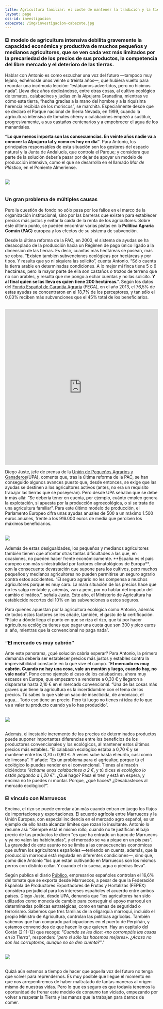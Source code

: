 ```yaml
---
title: Agricultura familiar: el coste de mantener la tradición y la tierra
layout: page
css-id: investigacion
cabezote: /img/investigacion-cabezote.jpg
---
```


### El modelo de agricultura intensiva debilita gravemente la capacidad económica y productiva de muchos pequeños y medianos agricultores, que se ven cada vez más limitados por la precariedad de los precios de sus productos, la competencia del libre mercado y el deterioro de las tierras.


Hablar con Antonio es como escuchar una voz del futuro —tampoco muy lejano, echémosle unos veinte o treinta años—, que hubiera vuelto para recordar una incómoda lección: “estábamos advertidos, pero no hicimos nada”. Lleva diez años dedicándose, entre otras cosas, al cultivo ecológico de tomates, calabacines y judías en la Alpujarra Granadina, mientras ve cómo esta tierra, “hecha gracias a la mano del hombre y a la riquísima herencia recibida de los moriscos”, se marchita.
Especialmente desde que se declaró el Parque nacional de Sierra Nevada, en 1999, cuando la agricultura intensiva de tomates cherry o calabacines empezó a sustituir, progresivamente, a sus castaños centenarios y a empobrecer el agua de los manantiales.

**“Lo que menos importa son las consecuencias. En veinte años nadie va a conocer la Alpujarra tal y como es hoy en día”**. Para Antonio, los principales responsables de esta situación son los gestores del espacio natural y la Junta de Andalucía, que controla el Parque; y considera que parte de la solución debería pasar por dejar de apoyar un modelo de producción intensiva, como el que se desarrolla en el llamado *Mar de Plástico*, en el Poniente Almeriense.


<br>
<div class="row">
  <div class="col-sm-12 col-xs-12">
  <img class="img-responsive img-centered" src="{{site.url}}/img/mar-plastico.jpg">
</div>
</div>
<br>

### Un gran problema de múltiples causas

Pero la cuestión de fondo no sólo pasa por los fallos en el marco de la organización institucional, sino por las barreras que existen para establecer precios más justos y evitar la caída de la renta de los agricultores. Sobre este último punto, se pueden encontrar varias pistas en la **Política Agraria Común (PAC)** europea y los efectos de su sistema de subvención.

Desde la última reforma de la PAC, en 2003, el sistema de ayudas se ha desacoplado de la producción hacia un Régimen de pago único ligado a la dimensión de las tierras. Es decir, cuantas más hectáreas se posean, más se cobra. “Existen también subvenciones ecológicas por hectáreas y por tipos. Y resulta que yo ni siquiera las solicito”, cuenta Antonio. “Sólo cuenta la tierra arable en determinadas condiciones. A lo mejor mi finca tiene 5 o 6 hectáreas, pero la mayor parte de ella son castaños o trozos de terreno que no son arables, y resulta que me pongo a echar cuentas y no las solicito. **Y al final quien se las lleva es quien tiene 200 hectáreas**.”. Según los datos del [Fondo Español de Garantía Agraria](http://www.fega.es/es/PwfGcp/es/accesos_directos/datos_abiertos/index.jsp) (FEGA), en el año 2013, el 76,5% de estas ayudas se concentraron en el 18,7% de los perceptores, y tan sólo el 0,03% reciben más subvenciones que el 45% total de los beneficiarios.

<br>
<iframe style="border: 0px;" src="https://public.tableau.com/views/AyudasagrcolasPAC/Dashboard2?:showVizHome=no&amp;:embed=true?wmode=transparent" class="tableau-responsive" scrolling="no" width="100%" height="512px"></iframe>
<br>

Diego Juste, jefe de prensa de la [Unión de Pequeños Agrarios y Ganaderos](https://www.upa.es/upa/inicio/)(UPA), comenta que, tras la última reforma de la PAC, se han conseguido algunos avances puesto que, desde entonces, se exige que las ayudas se destinen a los agricultores activos (antes, no era un requisito trabajar las tierras que se poseyeran). Pero desde UPA señalan que se debe ir más allá: “Se debería tener en cuenta, por ejemplo, cuánto empleo genera la explotación, si apuesta por la producción agroecológica, o si se trata de una agricultura familiar”. Para este último modelo de producción, el Parlamento Europeo cifra unas ayudas anuales de 500 a un máximo 1.500 euros anuales, frente a los 916.000 euros de media que perciben los máximos beneficiarios.

<br>
<div class="row">
  <div class="col-sm-12 col-xs-12">
  <img class="img-responsive img-centered" src="{{site.url}}/img/empresas-beneficiarias.jpg">
</div>
</div>
<br>
Además de estas desigualdades, los pequeños y medianos agricultores también tienen que afrontar otras tantas dificultades a las que, en ocasiones, no pueden hacer frente económicamente. **España es el país europeo con más siniestralidad por factores climatológicos de Europa**, con la consecuente devastación que supone para los cultivos, pero muchos pequeños y medianos agricultores no pueden permitirse un seguro agrario contra estos accidentes. “El seguro agrario no les compensa a muchos agricultores porque es muy caro. La mala situación de los precios hace que no les salga rentable y, además, van a peor, por no hablar del impacto del cambio climático.”, señala Juste. Este año, el Ministerio de Agricultura ha establecido recortes del 10% en las subvenciones a estos seguros.

Para quienes apuestan por la agricultura ecológica como Antonio, además de todos estos factores se les añade, también, el gasto de la certificación. “Fíjate a dónde llega el punto en que se riza el rizo, que tú por hacer agricultura ecológica tienes que pagar una cuota que son 300 y pico euros al año, mientras que la convencional no paga nada”.

### “El mercado es muy cabrón”

Ante este panorama, ¿qué solución cabría esperar? Para Antonio, la primera demanda debería ser establecer precios más justos y estables contra la imprevisibilidad constante en la que vive el campo. “**El mercado es muy cabrón. Cuando no hay una cosa, vale un montón y luego, cuando hay, no vale nada**”. Pone como ejemplo el caso de los calabacines, ahora muy escasos en Europa, que empezaron a venderse a 0,30 € y llegaron a dispararse hasta 2,10 € en el mercado convencional. “Una de las cosas más graves que tiene la agricultura es la incertidumbre con el tema de los precios. Tú sabes lo que vale un saco de insecticida, de amoniaco, el agua... Todo eso tiene un precio. Pero tú luego no tienes ni idea de lo que va a valer tu producto cuando ya lo has producido”.

<br>
<div class="row">
  <div class="col-sm-12 col-xs-12">
  <img class="img-responsive img-centered" src="{{site.url}}/img/cita-antonio.jpg">
</div>
</div>
<br>

Además, el inestable incremento de los precios de determinados productos puede suponer importantes diferencias entre los beneficios de los productores convencionales y los ecológicos, al mantener estos últimos precios más estables. “El calabacín ecológico estaba a 0,70 € y se mantiene entre los 0,70 u 0,80 €. A veces sube hasta el eurito, casi como de limosna”. Y añade: “Es un problema para el agricultor, porque tú el ecológico lo puedes vender en el convencional. Tienes al almacén diciéndote *“échame unos calabacines a 2 €*, y tú dices *el ecológico lo están pagando a 1,20 €*". ¿Qué hago? Pasa el tren y está en espera, y encima no te puedes ni montar. Porque, ¿qué haces? ¿Desabasteces al mercado ecológico?”.

### El vínculo con Marruecos

Encima, el rizo se puede enredar aún más cuando entran en juego los flujos de importaciones y exportaciones. El acuerdo agrícola entre Marruecos y la Unión Europea, con especial incidencia en el mercado agro español, es un ejemplo de ello hasta alcanzar límites que rozan lo insultante. Antonio lo resume así: "Siempre está el mismo rollo, cuando no te justifican el bajo precio de tus productos te dicen "es que ha entrado un barco de Marruecos y ya no valen las habichuelas", y el mercado se va a pique en un pis pas". La gravedad de este asunto no se limita a las consecuencias económicas que sufren los agricultores españoles —teniendo en cuenta, además, que la producción marroquí está regulada en diferentes condiciones—, sino que, como dice Antonio “los que están cultivando en Marruecos son los mismos perros con distinto collar. Y cuando el río suena, agua o piedras lleva”.

Según publica el diario [Público](http://www.publico.es/actualidad/empresarios-espanoles-controlan-16-del.html), empresarios españoles controlan el 16,6% del tomate que se exporta desde Marruecos, a pesar de que la Federación Española de Productores Exportadores de Frutas y Hortalizas (FEPEX) considera perjudicial para los intereses españoles el acuerdo entre ambos países.
Diego Juste, desde UPA, denuncia que “los agricultores han sido utilizados como moneda de cambio para conseguir el apoyo marroquí en determinadas políticas estratégicas, como en temas de seguridad o terrorismo. Sabemos que tres familias de la oligarquía marroquí, incluido el propio Ministro de Agricultura, controlan las políticas agrícolas. También sabemos que han comprado participaciones en el puerto de Perpiñán, y estamos convencidos de que hacen lo que quieren. Hay un capítulo del Corán (2:11-12) que recoge: *"Cuando se les dice: «no corrompáis las cosas en la Tierra"*, responden: *"pero si sólo las hacemos mejores». ¿Acaso no son los corruptores, aunque no se den cuenta?"*."

<br>
<div class="row">
  <div class="col-sm-12 col-xs-12">
  <img class="img-responsive img-centered" src="{{site.url}}/img/importacion.jpg">
</div>
</div>
<br>

Quizá aún estemos a tiempo de hacer que aquella voz del futuro no tenga que volver para reprendernos. Es muy posible que llegue el momento en que nos arrepentiremos de haber maltratado de tantas maneras al origen mismo de nuestras vidas. Pero lo que es seguro es que todavía tenemos la oportunidad de frenar este modelo de consumo tan viciado, empezando por volver a respetar la Tierra y las manos que la trabajan para darnos de comer.  


<!-- <div class="row">
  <div class="col-sm-6 col-xs-12">
  <p>
  Diego Juste, jefe de prensa de la Unión de Pequeños Agrarios y Ganaderos (UPA), apunta, en una misma línea: <em>“la falta de voluntad política es total. Desde que comenzó la crisis, las políticas agrarias son las que han sufrido más recortes. Sólo en diez años, se han recortado un 33% los presupuestos agrarios”</em>.<br></p>
  </div>
  <div class="col-sm-6 col-xs-12">
    <img class="img-responsive" src="{{site.url}}/img/products/tomate.png">
  </div>
</div> -->
